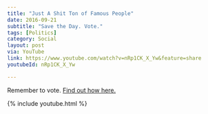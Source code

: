 ```yaml
---
title: "Just A Shit Ton of Famous People"
date: 2016-09-21
subtitle: "Save the Day. Vote."
tags: [Politics]
category: Social
layout: post
via: YouTube
link: https://www.youtube.com/watch?v=nRp1CK_X_Yw&feature=share
youtubeId: nRp1CK_X_Yw

---
```


Remember to vote. [Find out how here.](http://savetheday.vote)

<!-- more -->  

{% include youtube.html %}



